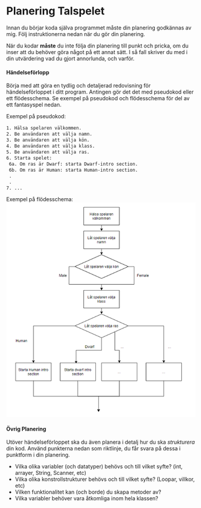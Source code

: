 # Planering Talspelet

Innan du börjar koda själva programmet måste din planering godkännas av mig. Följ instruktionerna nedan när du gör din planering.

När du kodar **måste** du inte följa din planering till punkt och pricka, om du inser att du behöver göra något på ett annat sätt. I så fall skriver du med i din utvärdering vad du gjort annorlunda, och varför.

#### Händelseförlopp

Börja med att göra en tydlig och detaljerad redovisning för händelseförloppet i ditt program. Antingen gör det det med pseudokod eller ett flödesschema. Se exempel på pseudokod och flödesschema för del av ett fantasyspel nedan.

Exempel på pseudokod:
```
1. Hälsa spelaren välkommen.
2. Be användaren att välja namn.
3. Be användaren att välja kön.
4. Be användaren att välja klass.
5. Be användaren att välja ras.
6. Starta spelet:
 6a. Om ras är Dwarf: starta Dwarf-intro section.
 6b. Om ras är Human: starta Human-intro section.
 .
 .
7. ...
```

Exempel på flödesschema:
![Flödesschema](https://github.com/NTI-Kronhus/TE18C-PRRPRR01/blob/master/Heml%C3%A4xor/Inl%C3%A4mningsuppgift%20Talspelet/Planering/Fl%C3%B6desschema%20exempel.PNG)

#### Övrig Planering

Utöver händelseförloppet ska du även planera i detalj hur du ska *strukturera* din kod. Använd punkterna nedan som riktlinje, du får svara på dessa i punktform i din planering.

* Vilka olika variabler (och datatyper) behövs och till vilket syfte? (int, arrayer, String, Scanner, etc)
* Vilka olika konstrollstrukturer behövs och till vilket syfte? (Loopar, villkor, etc)
* Vilken funktionalitet kan (och borde) du skapa metoder av?
* Vilka variabler behöver vara åtkomliga inom hela klassen?
